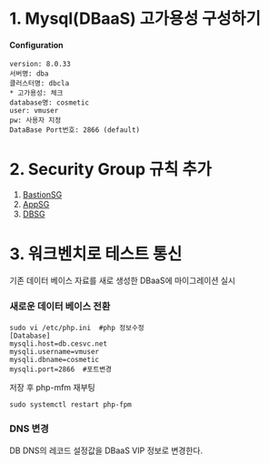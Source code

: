 # 1. Mysql(DBaaS) 고가용성 구성하기
#### Configuration
```
version: 8.0.33
서버명: dba
클러스터명: dbcla
* 고가용성: 체크
database명: cosmetic
user: vmuser
pw: 사용자 지정
DataBase Port번호: 2866 (default)
```
# 2. Security Group 규칙 추가
1) [BastionSG](https://github.com/scp-cloudacademy/ce-advanced/files/13632697/Bastion.xlsx)
2) [AppSG]()
3) [DBSG]()

# 3. 워크벤치로 테스트 통신
기존 데이터 베이스 자료를 새로 생성한 DBaaS에 마이그레이션 실시
### 새로운 데이터 베이스 전환
    sudo vi /etc/php.ini  #php 정보수정
    [Database]
    mysqli.host=db.cesvc.net
    mysqli.username=vmuser
    mysqli.dbname=cosmetic
    mysqli.port=2866  #포트변경

저장 후 php-mfm 재부팅 </br>
```
sudo systemctl restart php-fpm
```    

### DNS 변경
DB DNS의 레코드 설정값을 DBaaS VIP 정보로 변경한다.
